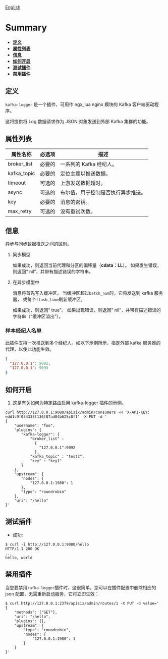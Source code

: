 <!--
#
# Licensed to the Apache Software Foundation (ASF) under one or more
# contributor license agreements.  See the NOTICE file distributed with
# this work for additional information regarding copyright ownership.
# The ASF licenses this file to You under the Apache License, Version 2.0
# (the "License"); you may not use this file except in compliance with
# the License.  You may obtain a copy of the License at
#
#     http://www.apache.org/licenses/LICENSE-2.0
#
# Unless required by applicable law or agreed to in writing, software
# distributed under the License is distributed on an "AS IS" BASIS,
# WITHOUT WARRANTIES OR CONDITIONS OF ANY KIND, either express or implied.
# See the License for the specific language governing permissions and
# limitations under the License.
#
-->

[English](kafka-logger.md)

# Summary

- [**定义**](#name)
- [**属性列表**](#attributes)
- [**信息**](#info)
- [**如何开启**](#how-to-enable)
- [**测试插件**](#test-plugin)
- [**禁用插件**](#disable-plugin)

## 定义

`kafka-logger` 是一个插件，可用作 ngx_lua nginx 模块的 Kafka 客户端驱动程序。

这将提供将 Log 数据请求作为 JSON 对象发送到外部 Kafka 集群的功能。

## 属性列表

| 属性名称    | 必选项 | 描述                               |
| ----------- | ------ | ---------------------------------- |
| broker_list | 必要的 | 一系列的 Kafka 经纪人。            |
| kafka_topic | 必要的 | 定位主题以推送数据。               |
| timeout     | 可选的 | 上游发送数据超时。                 |
| async       | 可选的 | 布尔值，用于控制是否执行异步推送。 |
| key         | 必要的 | 消息的密钥。                       |
| max_retry   | 可选的 | 没有重试次数。                     |

## 信息

异步与同步数据推送之间的区别。

1. 同步模型

   如果成功，则返回当前代理和分区的偏移量（**cdata：LL**）。
   如果发生错误，则返回“ nil”，并带有描述错误的字符串。

2. 在异步模型中

   消息将首先写入缓冲区。
   当缓冲区超过`batch_num`时，它将发送到 kafka 服务器，
   或每个`flush_time`刷新缓冲区。

   如果成功，则返回“ true”。
   如果出现错误，则返回“ nil”，并带有描述错误的字符串（“缓冲区溢出”）。

### 样本经纪人名单

此插件支持一次推送到多个经纪人。如以下示例所示，指定外部 kafka 服务器的代理，以使此功能生效。

```json
{
  "127.0.0.1": 9092,
  "127.0.0.1": 9093
}
```

## 如何开启

1. 这是有关如何为特定路由启用 kafka-logger 插件的示例。

```shell
curl http://127.0.0.1:9080/apisix/admin/consumers -H 'X-API-KEY: edd1c9f034335f136f87ad84b625c8f1' -X PUT -d '
{
    "username": "foo",
    "plugins": {
       "kafka-logger": {
           "broker_list" :
             {
               "127.0.0.1":9092
             },
           "kafka_topic" : "test2",
           "key" : "key1"
       }
    },
    "upstream": {
       "nodes": {
           "127.0.0.1:1980": 1
       },
       "type": "roundrobin"
    },
    "uri": "/hello"
}'
```

## 测试插件

- 成功:

```shell
$ curl -i http://127.0.0.1:9080/hello
HTTP/1.1 200 OK
...
hello, world
```

## 禁用插件

当您要禁用`kafka-logger`插件时，这很简单，您可以在插件配置中删除相应的 json 配置，无需重新启动服务，它将立即生效：

```shell
$ curl http://127.0.0.1:2379/apisix/admin/routes/1 -X PUT -d value='
{
    "methods": ["GET"],
    "uri": "/hello",
    "plugins": {},
    "upstream": {
        "type": "roundrobin",
        "nodes": {
            "127.0.0.1:1980": 1
        }
    }
}'
```
